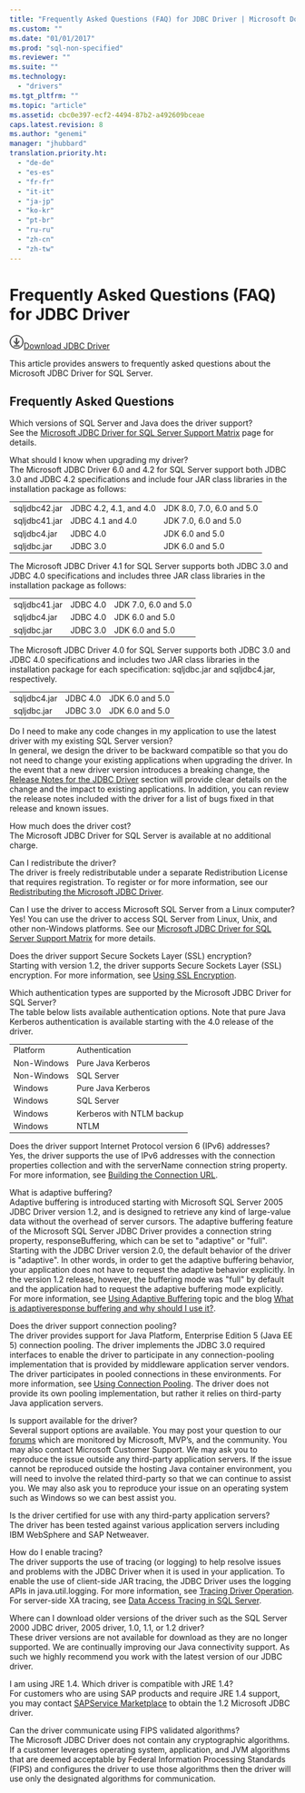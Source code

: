 ```yaml
---
title: "Frequently Asked Questions (FAQ) for JDBC Driver | Microsoft Docs"
ms.custom: ""
ms.date: "01/01/2017"
ms.prod: "sql-non-specified"
ms.reviewer: ""
ms.suite: ""
ms.technology: 
  - "drivers"
ms.tgt_pltfrm: ""
ms.topic: "article"
ms.assetid: cbc0e397-ecf2-4494-87b2-a492609bceae
caps.latest.revision: 8
ms.author: "genemi"
manager: "jhubbard"
translation.priority.ht: 
  - "de-de"
  - "es-es"
  - "fr-fr"
  - "it-it"
  - "ja-jp"
  - "ko-kr"
  - "pt-br"
  - "ru-ru"
  - "zh-cn"
  - "zh-tw"
---
```

# Frequently Asked Questions (FAQ) for JDBC Driver
![Download](../../ssdt/media/download.png)[Download JDBC Driver](http://go.microsoft.com/fwlink/?LinkId=245496)

  This article provides answers to frequently asked questions about the Microsoft JDBC Driver for SQL Server.  
  
## Frequently Asked Questions  
 Which versions of SQL Server and Java does the driver support?  
 See the [Microsoft JDBC Driver for SQL Server Support Matrix](../../connect/jdbc/microsoft-jdbc-driver-for-sql-server-support-matrix.md) page for details.  
  
 What should I know when upgrading my driver?  
 The Microsoft JDBC Driver 6.0 and 4.2 for SQL Server support both JDBC 3.0 and JDBC 4.2 specifications and include four JAR class libraries in the installation package as follows:  
  
||||  
|-|-|-|  
|sqljdbc42.jar|JDBC 4.2, 4.1, and 4.0|JDK 8.0, 7.0, 6.0 and 5.0|  
|sqljdbc41.jar|JDBC 4.1 and 4.0|JDK 7.0, 6.0 and 5.0|  
|sqljdbc4.jar|JDBC 4.0|JDK 6.0 and 5.0|  
|sqljdbc.jar|JDBC 3.0|JDK 6.0 and 5.0|  
  
 The Microsoft JDBC Driver 4.1 for SQL Server supports both JDBC 3.0 and JDBC 4.0 specifications and includes three JAR class libraries in the installation package as follows:  
  
||||  
|-|-|-|  
|sqljdbc41.jar|JDBC 4.0|JDK 7.0, 6.0 and 5.0|  
|sqljdbc4.jar|JDBC 4.0|JDK 6.0 and 5.0|  
|sqljdbc.jar|JDBC 3.0|JDK 6.0 and 5.0|  
  
 The Microsoft JDBC Driver 4.0 for SQL Server supports both JDBC 3.0 and JDBC 4.0 specifications and includes two JAR class libraries in the installation package for each specification: sqljdbc.jar and sqljdbc4.jar, respectively.  
  
||||  
|-|-|-|  
|sqljdbc4.jar|JDBC 4.0|JDK 6.0 and 5.0|  
|sqljdbc.jar|JDBC 3.0|JDK 6.0 and 5.0|  
  
 Do I need to make any code changes in my application to use the latest driver with my existing SQL Server version?  
 In general, we design the driver to be backward compatible so that you do not need to change your existing applications when upgrading the driver. In the event that a new driver version introduces a breaking change, the  [Release Notes for the JDBC Driver](../../connect/jdbc/release-notes-for-the-jdbc-driver.md) section will provide clear details on the change and the impact to existing applications. In addition, you can review the release notes included with the driver for a list of bugs fixed in that release and known issues.  
  
 How much does the driver cost?  
 The Microsoft JDBC Driver for SQL Server is available at no additional charge.  
  
 Can I redistribute the driver?  
 The driver is freely redistributable under a separate Redistribution License that requires registration. To register or for more information, see our  [Redistributing the Microsoft JDBC Driver](../../connect/jdbc/redistributing-the-microsoft-jdbc-driver.md).  
  
 Can I use the driver to access Microsoft SQL Server from a Linux computer?  
 Yes! You can use the driver to access SQL Server from Linux, Unix, and other non-Windows platforms. See our  [Microsoft JDBC Driver for SQL Server Support Matrix](../../connect/jdbc/microsoft-jdbc-driver-for-sql-server-support-matrix.md) for more details.  
  
 Does the driver support Secure Sockets Layer (SSL) encryption?  
 Starting with version 1.2, the driver supports Secure Sockets Layer (SSL) encryption. For more information, see  [Using SSL Encryption](../../connect/jdbc/using-ssl-encryption.md).  
  
 Which authentication types are supported by the Microsoft JDBC Driver for SQL Server?  
 The table below lists available authentication options. Note that pure Java Kerberos authentication is available starting with the 4.0 release of the driver.  
  
|||  
|-|-|  
|Platform|Authentication|  
|Non-Windows|Pure Java Kerberos|  
|Non-Windows|SQL Server|  
|Windows|Pure Java Kerberos|  
|Windows|SQL Server|  
|Windows|Kerberos with NTLM backup|  
|Windows|NTLM|  
  
 Does the driver support Internet Protocol version 6 (IPv6) addresses?  
 Yes, the driver supports the use of IPv6 addresses with the connection properties collection and with the serverName connection string property. For more information, see [Building the Connection URL](../../connect/jdbc/building-the-connection-url.md).  
  
 What is adaptive buffering?  
 Adaptive buffering is introduced starting with Microsoft SQL Server 2005 JDBC Driver version 1.2, and is designed to retrieve any kind of large-value data without the overhead of server cursors. The adaptive buffering feature of the Microsoft SQL Server JDBC Driver provides a connection string property, responseBuffering, which can be set to "adaptive" or "full". Starting with the JDBC Driver version 2.0, the default behavior of the driver is "adaptive". In other words, in order to get the adaptive buffering behavior, your application does not have to request the adaptive behavior explicitly. In the version 1.2 release, however, the buffering mode was "full" by default and the application had to request the adaptive buffering mode explicitly. For more information, see [Using Adaptive Buffering](../../connect/jdbc/using-adaptive-buffering.md) topic and the blog [What is adaptiveresponse buffering and why should I use it?](http://go.microsoft.com/fwlink/?LinkId=111575).  
  
 Does the driver support connection pooling?  
 The driver provides support for Java Platform, Enterprise Edition 5 (Java EE 5) connection pooling. The driver implements the JDBC 3.0 required interfaces to enable the driver to participate in any connection-pooling implementation that is provided by middleware application server vendors. The driver participates in pooled connections in these environments. For more information, see [Using Connection Pooling](../../connect/jdbc/using-connection-pooling.md). The driver does not provide its own pooling implementation, but rather it relies on third-party Java application servers.  
  
 Is support available for the driver?  
 Several support options are available. You may post your question to our [forums](http://go.microsoft.com/fwlink/?LinkID=246673) which are monitored by Microsoft, MVP’s, and the community. You may also contact Microsoft Customer Support. We may ask you to reproduce the issue outside any third-party application servers. If the issue cannot be reproduced outside the hosting Java container environment, you will need to involve the related third-party so that we can continue to assist you. We may also ask you to reproduce your issue on an operating system such as Windows so we can best assist you.  
  
 Is the driver certified for use with any third-party application servers?  
 The driver has been tested against various application servers including IBM WebSphere and SAP Netweaver.  
  
 How do I enable tracing?  
 The driver supports the use of tracing (or logging) to help resolve issues and problems with the JDBC Driver when it is used in your application. To enable the use of client-side JAR tracing, the JDBC Driver uses the logging APIs in java.util.logging. For more information, see  [Tracing Driver Operation](../../connect/jdbc/tracing-driver-operation.md). For server-side XA tracing, see [Data Access Tracing in SQL Server](http://go.microsoft.com/fwlink/?LinkId=248705).  
  
 Where can I download older versions of the driver such as the SQL Server 2000 JDBC driver, 2005 driver, 1.0, 1.1, or 1.2 driver?  
 These driver versions are not available for download as they are no longer supported. We are continually improving our Java connectivity support. As such we highly recommend you work with the latest version of our JDBC driver.  
  
 I am using JRE 1.4. Which driver is compatible with JRE 1.4?  
 For customers who are using SAP products and require JRE 1.4 support, you may contact [SAPService Marketplace](http://service.sap.com/) to obtain the 1.2 Microsoft JDBC driver.  
  
 Can the driver communicate using FIPS validated algorithms?  
 The Microsoft JDBC Driver does not contain any cryptographic algorithms. If a customer leverages operating system, application, and JVM algorithms that are deemed acceptable by Federal Information Processing Standards (FIPS) and configures the driver to use those algorithms then the driver will use only the designated algorithms for communication.  
  
  